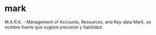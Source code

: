 # mark
M.A.R.K. - Management of Accounts, Resources, and Key-data Mark, un nombre fuerte que sugiere precisión y fiabilidad.
